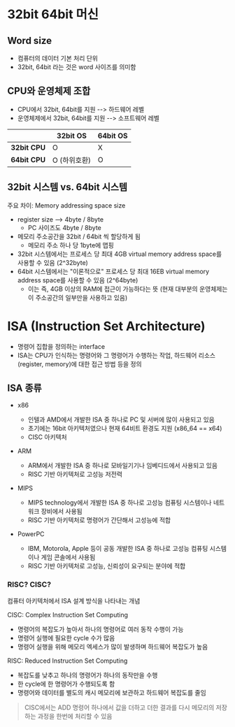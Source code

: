 # 32bit 64bit 머신

## Word size
- 컴퓨터의 데이터 기본 처리 단위
- 32bit, 64bit 라는 것은 word 사이즈를 의미함

## CPU와 운영체제 조합

- CPU에서 32bit, 64bit를 지원 --> 하드웨어 레벨
- 운영체제에서 32bit, 64bit를 지원 --> 소프트웨어 레벨

| | 32bit OS | 64bit OS |
| --- | --- | --- |
| **32bit CPU** | O | X |
| **64bit CPU** | O (하위호환) | O |

## 32bit 시스템 vs. 64bit 시스템

주요 차이: Memory addressing space size

- register size --> 4byte / 8byte
  - PC 사이즈도 4byte / 8byte
- 메모리 주소공간을 32bit / 64bit 씩 할당하게 됨
  - 메모리 주소 하나 당 1byte에 맵핑
- 32bit 시스템에서는 프로세스 당 최대 4GB virtual memory address space를 사용할 수 있음 (2^32byte)
- 64bit 시스템에서는 "이론적으로" 프로세스 당 최대 16EB virtual memory address space를 사용할 수 있음 (2^64byte)
  - 이는 즉, 4GB 이상의 RAM에 접근이 가능하다는 뜻 (현재 대부분의 운영체제는 이 주소공간의 일부만을 사용하고 있음)

# ISA (Instruction Set Architecture)

- 명령어 집합을 정의하는 interface
- ISA는 CPU가 인식하는 명령어와 그 명령어가 수행하는 작업, 하드웨어 리소스(register, memory)에 대한 접근 방법 등을 정의

## ISA 종류

- x86
  - 인텔과 AMD에서 개발한 ISA 중 하나로 PC 및 서버에 많이 사용되고 있음
  - 초기에는 16bit 아키텍처였으나 현재 64비트 환경도 지원 (x86_64 == x64)
  - CISC 아키텍처

- ARM
  - ARM에서 개발한 ISA 중 하나로 모바일기기나 임베디드에서 사용되고 있음
  - RISC 기반 아키텍처로 고성능 저전력

- MIPS
  - MIPS technology에서 개발한 ISA 중 하나로 고성능 컴퓨팅 시스템이나 네트워크 장비에서 사용됨
  - RISC 기반 아키텍처로 명령어가 간단해서 고성능에 적합

- PowerPC
  - IBM, Motorola, Apple 등이 공동 개발한 ISA 중 하나로 고성능 컴퓨팅 시스템이나 게임 콘솔에서 사용됨
  - RISC 기반 아키텍처로 고성능, 신뢰성이 요구되는 분야에 적합

### RISC? CISC?

컴퓨터 아키텍처에서 ISA 설계 방식을 나타내는 개념

CISC: Complex Instruction Set Computing
- 명령어의 복잡도가 높아서 하나의 명령어로 여러 동작 수행이 가능
- 명령어 실행에 필요한 cycle 수가 많음
- 명령어 실행을 위해 메모리 엑세스가 많이 발생하며 하드웨어 복잡도가 높음

RISC: Reduced Instruction Set Computing
- 복잡도를 낮추고 하나의 명령어가 하나의 동작만을 수행
- 한 cycle에 한 명령어가 수행되도록 함
- 명령어와 데이터를 별도의 캐시 메모리에 보관하고 하드웨어 복잡도를 줄임

> CISC에서는 ADD 명령어 하나에서 값을 더하고 더한 결과를 다시 메모리의 저장하는 과정을 한번에 처리할 수 있음
